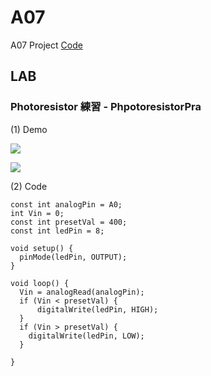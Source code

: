 # A07

A07 Project [Code](https://github.com/CodeMercs/ariod-ho-book/tree/master/Code/A07)

## LAB

### Photoresistor 練習 - PhpotoresistorPra

(1) Demo

![](https://github.com/CodeMercs/ariod-ho-book/raw/master/Code/A07/PIC1.gif)

![](https://github.com/CodeMercs/ariod-ho-book/raw/master/Code/A07/PIC2.png)


(2) Code

```
const int analogPin = A0;
int Vin = 0;
const int presetVal = 400;
const int ledPin = 8;

void setup() {
  pinMode(ledPin, OUTPUT);
}

void loop() {
  Vin = analogRead(analogPin);
  if (Vin < presetVal) {
      digitalWrite(ledPin, HIGH);
  }
  if (Vin > presetVal) {
    digitalWrite(ledPin, LOW);
  }

}
```



